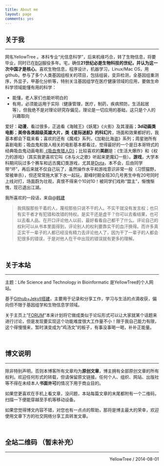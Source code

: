 ```yaml
---
title: About me
layout: page
comments: yes
---
```


## 关于我
----
网名YellowTree 。本科专业“光信息科学”，后来机缘巧合，转了生物信息，将要毕业，同时已在[BGI](http://www.genomics.cn/)服役多年。宅，确信**21世纪必是生物科技的世纪，并认为这一次中国才是核心**。喜欢生物信息，程序设计，机器学习，Linux/Mac OS，用github。参与了多个人类基因组相关的项目，包括组装，变异检测，全基因组重测序，外显子，甲基化分析等，特别关注基因组学在医疗健康领域的应用，要做生命科学领域能懂有用的科学：

* 能懂，老人家们也能听明白的  
* 有用，必须能运用于实际（健康管理，医疗，制药，疾病预防，生活起居等），但我绝不是对理论研究存偏见，理论是一切应用的基础，这只是个人的兴趣取向

爱好：**动漫**，看过很多，正追看《海贼王》《妖尾》《火影》及其漫画；**3d动画类电影**；**美帝各类超级英雄大片，类《星际迷航》的科幻片**，场面和效果都好的，我基本都会下载来看；喜欢的还有《魔戒》系列，《加勒比海盗》系列；周星驰所有喜剧电影；吸血鬼和狼人相关的电影基本都看过，觉得最好的一个是日本哥特式的经典吸血鬼动画电影[《吸血鬼猎人D》](http://movie.douban.com/subject/1306982/)；比较喜欢的**美剧**是：《生活大爆炸》和《权力的游戏》（其实我更喜欢它叫《冰与火之歌》听起来更魔幻一些）。**游戏**，大学本科期间玩过多个赛车和远古魔幻类游戏，尤其是[Dota](http://dota.uuu9.com/)，本不会，后由同学带“坏”，再后来就不仅自己玩了，虽然操作水平和游戏意识非常一般（习惯猫野，常被单杀），但还常常拖大家下水一起玩，巅峰时期全班30几号男生中有20号同时上线对打，场面蔚为壮观，真恨不得来个10对10！被同学们戏称“盟主”，惭愧惭愧，现已退出江湖。

我所喜欢的一段话，来自@[韩建](http://blog.sciencenet.cn/home.php?mod=space&uid=290052&do=blog&id=379172)

>我佩服那些干着的人，蔑视那些只说不干的人。不实干就没有发言权；也只有实干者才有犯错和改错的特权。是实干还是虚干？你可以去看结果，也可以去看人品。在开口评论他人以前，最好看看自己都干了什么。评论自己的权利可以从书本里面得到，评论别人的权利要靠实干的血汗换得。而许多真正实干一辈子的人都已经没有精力去评论他人了，因为干了一辈子的人都会犯很多的错误，于是对他人在干中出现的错误就有更多的理解。 

<br/>

## 关于本站
----

主题：Life Science and Technology in Bioinformatic 是YellowTree的个人网站。

基于[Github+Jekyll搭建](/2014/07/05/Build-MyOwn-blog-with-jekyll-and-githubpage.html)，主要用于记录和分享工作，学习与生活的点滴收获，偏向但不限于基因组学和生物信息学领域。

关于主页上"[FORUM](/forum)"本来计划将它做成类似于论坛形式可以让大家就某个话题来进行讨论，但是发现要实现这个功能难度很大工作量不小！限于我自己能力有限，这个得慢慢来，暂时演变成为“鸡汤文”的板子，有事没事喝一喝，补补正能量。 

<br/>

## 博文说明
----

除非特别声明，否则本博客所有文章均为**原创文章**，博主拥有全部原创文章的所有权利。欢迎任何形式的转载，但请保留原文链接。任何个人、组织、网站、出版社等不得在未经本人**书面许可**的情况下用于商业目的。

如果您更喜欢在手机上看文章，没问题，本站每篇文章的末尾都附有一个二维码，扫描一下便能穿越至手机等移动设备。

如果您觉得博文内容不错，对您也有一点点的帮助，那将是博主最大的荣幸，欢迎使用文章下方的社交网络分享工具转发文章。

<br/>

## 全站二维码 （暂未补充）
----
<!--
<p style="text-align: center;"><img src="/img/STbioinf_QR.png" alt="" />（扫码打开）</p>
<p style="text-align: center;"><img src="/img/STbioinf_RSS_QR.png" alt="" />（扫码订阅）</p>
-->
<p align="right">YellowTree / 2014-08-01</p>
